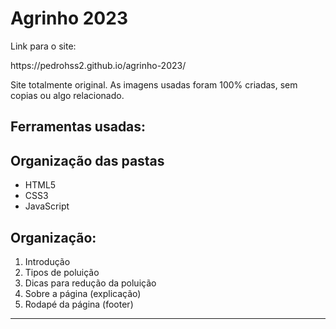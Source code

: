 <h1>Agrinho 2023</h1>

<p> Link para o site:</p> https://pedrohss2.github.io/agrinho-2023/

<p>
    Site totalmente original.
    As imagens usadas foram 100% criadas, sem copias ou algo relacionado.
</p>
<h2>Ferramentas usadas:</h2>

<h2>Organização das pastas</h2>

<ul>
    <li>HTML5</li>
    <li>CSS3</li>
    <li>JavaScript</li>
</ul>

<h2>Organização:</h2>
<ol>
    <li>Introdução</li>
    <li>Tipos de poluição</li>
    <li>Dicas para redução da poluição</li>
    <li>Sobre a página (explicação)</li>
    <li>Rodapé da página (footer)</li>
</ol>

<hr>

